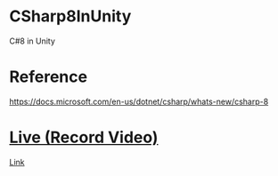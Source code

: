 # CSharp8InUnity
C#8 in Unity

# Reference
https://docs.microsoft.com/en-us/dotnet/csharp/whats-new/csharp-8

# [Live (Record Video)](https://appolcnnr883515.h5.xiaoeknow.com/v1/course/alive/l_5fe04261e4b04db7c0961f37?type=2&pro_id=p_5cfcbbdfd8b45_JL15624W)
[Link](https://appolcnnr883515.h5.xiaoeknow.com/v1/course/alive/l_5fe04261e4b04db7c0961f37?type=2&pro_id=p_5cfcbbdfd8b45_JL15624W)
